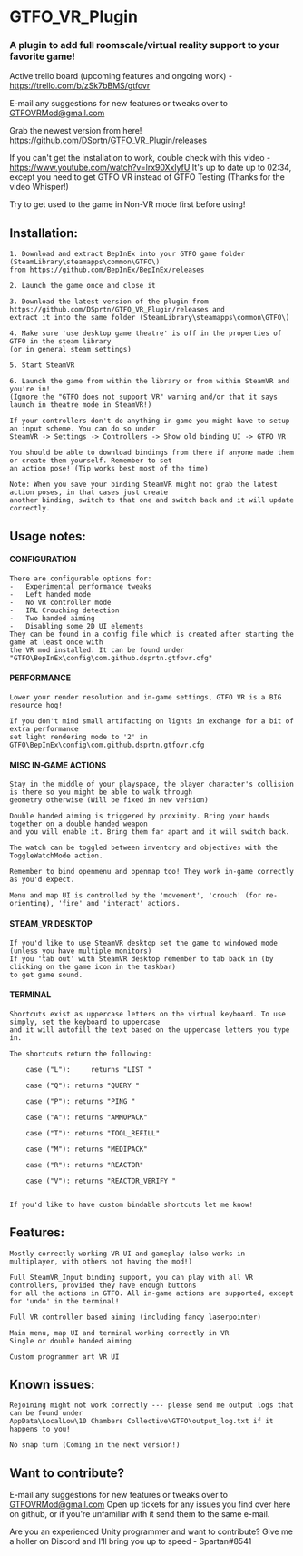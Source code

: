 # GTFO_VR_Plugin
### A plugin to add full roomscale/virtual reality support to your favorite game!

Active trello board (upcoming features and ongoing work) - https://trello.com/b/zSk7bBMS/gtfovr

E-mail any suggestions for new features or tweaks over to GTFOVRMod@gmail.com

Grab the newest version from here! https://github.com/DSprtn/GTFO_VR_Plugin/releases


If you can't get the installation to work, double check with this video - https://www.youtube.com/watch?v=lrx90XxlyfU 
It's up to date up to 02:34, except you need to get GTFO VR instead of GTFO Testing
(Thanks for the video Whisper!)

Try to get used to the game in Non-VR mode first before using! 

## Installation: 

 	1. Download and extract BepInEx into your GTFO game folder (SteamLibrary\steamapps\common\GTFO\) 
	from https://github.com/BepInEx/BepInEx/releases
	
	2. Launch the game once and close it
	
	3. Download the latest version of the plugin from https://github.com/DSprtn/GTFO_VR_Plugin/releases and 
	extract it into the same folder (SteamLibrary\steamapps\common\GTFO\)
	
	4. Make sure 'use desktop game theatre' is off in the properties of GTFO in the steam library 
	(or in general steam settings)
	
	5. Start SteamVR
	
	6. Launch the game from within the library or from within SteamVR and you're in!
	(Ignore the "GTFO does not support VR" warning and/or that it says launch in theatre mode in SteamVR!)
	
	If your controllers don't do anything in-game you might have to setup an input scheme. You can do so under 
	SteamVR -> Settings -> Controllers -> Show old binding UI -> GTFO VR
	
	You should be able to download bindings from there if anyone made them or create them yourself. Remember to set
	an action pose! (Tip works best most of the time)
	
	Note: When you save your binding SteamVR might not grab the latest action poses, in that cases just create 
	another binding, switch to that one and switch back and it will update correctly.
	
## Usage notes:

#### CONFIGURATION 
	
	There are configurable options for:
	-	Experimental performance tweaks 
	-	Left handed mode 
	-	No VR controller mode 
	- 	IRL Crouching detection 
	-	Two handed aiming
	- 	Disabling some 2D UI elements
	They can be found in a config file which is created after starting the game at least once with 
	the VR mod installed. It can be found under "GTFO\BepInEx\config\com.github.dsprtn.gtfovr.cfg"

#### PERFORMANCE

	Lower your render resolution and in-game settings, GTFO VR is a BIG resource hog!
	
	If you don't mind small artifacting on lights in exchange for a bit of extra performance
	set light rendering mode to '2' in GTFO\BepInEx\config\com.github.dsprtn.gtfovr.cfg
	
#### MISC IN-GAME ACTIONS

	Stay in the middle of your playspace, the player character's collision is there so you might be able to walk through
	geometry otherwise (Will be fixed in new version)

	Double handed aiming is triggered by proximity. Bring your hands together on a double handed weapon 
	and you will enable it. Bring them far apart and it will switch back. 
	
	The watch can be toggled between inventory and objectives with the ToggleWatchMode action.
	
	Remember to bind openmenu and openmap too! They work in-game correctly as you'd expect.
	
	Menu and map UI is controlled by the 'movement', 'crouch' (for re-orienting), 'fire' and 'interact' actions.
	
#### STEAM_VR DESKTOP 
	
	
	If you'd like to use SteamVR desktop set the game to windowed mode (unless you have multiple monitors) 
	If you 'tab out' with SteamVR desktop remember to tab back in (by clicking on the game icon in the taskbar) 
	to get game sound.
	
	
#### TERMINAL
	
	Shortcuts exist as uppercase letters on the virtual keyboard. To use simply, set the keyboard to uppercase 
	and it will autofill the text based on the uppercase letters you type in.
	
	The shortcuts return the following:
	
		case ("L"): 	returns "LIST "
		
		case ("Q"):	returns "QUERY "
		
		case ("P"):	returns "PING "
		
		case ("A"):	returns "AMMOPACK"
		
		case ("T"):	returns "TOOL_REFILL"
		
		case ("M"):	returns "MEDIPACK"
		
		case ("R"):	returns "REACTOR"
		
		case ("V"):	returns "REACTOR_VERIFY "
		

	If you'd like to have custom bindable shortcuts let me know! 
				
## Features:
	Mostly correctly working VR UI and gameplay (also works in multiplayer, with others not having the mod!)
	
	Full SteamVR_Input binding support, you can play with all VR controllers, provided they have enough buttons 
	for all the actions in GTFO. All in-game actions are supported, except for 'undo' in the terminal!
	
	Full VR controller based aiming (including fancy laserpointer)
	
	Main menu, map UI and terminal working correctly in VR
	Single or double handed aiming 
	
	Custom programmer art VR UI
	
## Known issues: 
	
	Rejoining might not work correctly --- please send me output logs that can be found under 
	AppData\LocalLow\10 Chambers Collective\GTFO\output_log.txt if it happens to you!
	
	No snap turn (Coming in the next version!)

## Want to contribute?

E-mail any suggestions for new features or tweaks over to GTFOVRMod@gmail.com
Open up tickets for any issues you find over here on github, 
or if you're unfamiliar with it send them to the same e-mail.

Are you an experienced Unity programmer and want to contribute? 
Give me a holler on Discord and I'll bring you up to speed - Spartan#8541 

